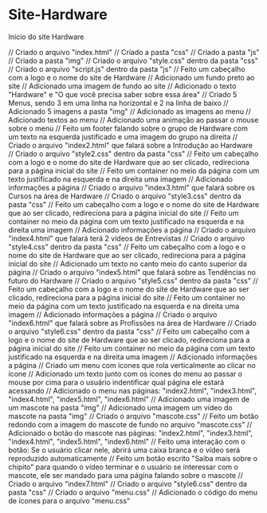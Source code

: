 # Site-Hardware
Início do site Hardware

// Criado o arquivo "index.html"
// Criado a pasta "css"
// Criado a pasta "js"
// Criado a pasta "img"
// Criado o arquivo "style.css" dentro da pasta "css"
// Criado o arquivo "script.js" dentro da pasta "js"
// Feito um cabeçalho com a logo e o nome do site de Hardware
// Adicionado um fundo preto ao site
// Adicionado uma imagem de fundo ao site
// Adicionado o texto "Hardware" e  "O que você precisa saber sobre essa área"
// Criado 5 Menus, sendo 3 em uma linha na horizontal e 2 na linha de baixo
// Adicionado 5 imagens a pasta "img"
// Adicionado as imagens ao menu
// Adicionado textos ao menu
// Adicionado uma animação ao passar o mouse sobre o menu
// Feito um footer falando sobre o grupo de Hardware com um texto na esquerda justificado e uma imagem do grupo na direita
// Criado o arquivo "index2.html" que falará sobre a Introdução ao Hardware
// Criado o arquivo "style2.css" dentro da pasta "css"
// Feito um cabeçalho com a logo e o nome do site de Hardware que ao ser clicado, redireciona para a página inicial do site
// Feito um container no meio da página com um texto justificado na esquerda e na direita uma imagem
// Adicionado informações a página
// Criado o arquivo "index3.html" que falará sobre os Cursos na área de Hardware
// Criado o arquivo "style3.css" dentro da pasta "css"
// Feito um cabeçalho com a logo e o nome do site de Hardware que ao ser clicado, redireciona para a página inicial do site
// Feito um container no meio da página com um texto justificado na esquerda e na direita uma imagem
// Adicionado informações a página
// Criado o arquivo "index4.html"  que falará terá 2 vídeos de Entrevistas
// Criado o arquivo "style4.css" dentro da pasta "css"
// Feito um cabeçalho com a logo e o nome do site de Hardware que ao ser clicado, redireciona para a página inicial do site
// Adicionado um texto no canto meio do canto superior da página
// Criado o arquivo "index5.html" que falará sobre as Tendências no futuro do Hardware
// Criado o arquivo "style5.css" dentro da pasta "css"
// Feito um cabeçalho com a logo e o nome do site de Hardware que ao ser clicado, redireciona para a página inicial do site
// Feito um container no meio da página com um texto justificado na esquerda e na direita uma imagem
// Adicionado informações a página
// Criado o arquivo "index6.html" que falará sobre as Profissões na área de Hardware
// Criado o arquivo "style6.css" dentro da pasta "css"
// Feito um cabeçalho com a logo e o nome do site de Hardware que ao ser clicado, redireciona para a página inicial do site
// Feito um container no meio da página com um texto justificado na esquerda e na direita uma imagem
// Adicionado informações a página
// Criado um menu com ícones que rola verticalmente ao clicar no ícone
// Adicionado um texto junto com os ícones do menu ao passar o mouse por cima para o usuário indentificar qual página ele estará acessando
// Adicionado o menu nas páginas: "index2.html", "index3.html", "index4.html", "index5.html", "index6.html"
// Adicionado uma imagem de um mascote na pasta "img"
// Adicionado uma imagem um vídeo do mascote na pasta "img"
// Criado o arquivo "mascote.css"
// Feito um botão redondo com a imagem do mascote de fundo no arquivo "mascote.css"
// Adicionado o botão do mascote nas páginas: "index2.html", "index3.html", "index4.html", "index5.html", "index6.html"
// Feito uma interação com o botão: Se o usuário clicar nele, abrirá uma caixa branca e o vídeo será reproduzido automaticamente
// Feito um botão escrito "Saiba mais sobre o chipito" para quando o vídeo terminar e o usuário se interessar com o mascote, ele ser mandado para uma página falando sobre o mascote
// Criado o arquivo "index7.html"
// Criado o arquivo "style6.css" dentro da pasta "css"
// Criado o arquivo "menu.css"
// Adicionado o código do menu de ícones para o arquivo "menu.css"
